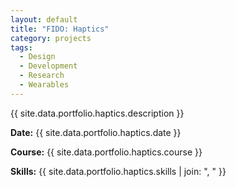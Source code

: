 ```yaml
---
layout: default
title: "FIDO: Haptics"
category: projects
tags:
  - Design
  - Development
  - Research
  - Wearables
---
```


{{ site.data.portfolio.haptics.description }}

**Date:** {{ site.data.portfolio.haptics.date }}

**Course:** {{ site.data.portfolio.haptics.course }}

**Skills:** {{ site.data.portfolio.haptics.skills | join: ", " }}

